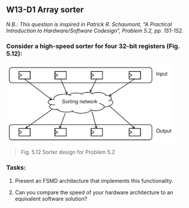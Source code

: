 ## W13-D1 Array sorter

*N.B.: This question is inspired in Patrick R. Schaumont, “A Practical Introduction to Hardware/Software Codesign“, Problem 5.2, pp. 151-152.*


### Consider a high-speed sorter for four 32-bit registers (Fig. 5.12):

<img src="0.images/w13d1.png" width="450">

>Fig. 5.12 Sorter design for Problem 5.2

 
### **Tasks:**

1. Present an FSMD architecture that implements this functionality.

2. Can you compare the speed of your hardware architecture to an equivalent software solution?